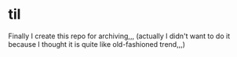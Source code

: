 # til
Finally I create this repo for archiving,,, (actually I didn't want to do it because I thought it is quite like old-fashioned trend,,,)
